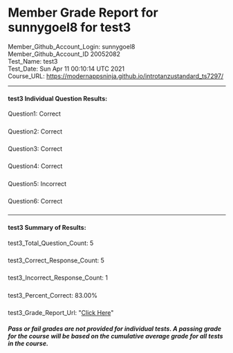 # Member Grade Report for sunnygoel8 for test3  
   
Member_Github_Account_Login: sunnygoel8  
Member_Github_Account_ID 20052082  
Test_Name: test3  
Test_Date: Sun Apr 11 00:10:14 UTC 2021  
Course_URL: https://modernappsninja.github.io/introtanzustandard_ts7297/  
   
---  
#### test3 Individual Question Results:  
Question1: Correct  
#####  
Question2: Correct  
#####  
Question3: Correct  
#####  
Question4: Correct  
#####  
Question5: Incorrect  
#####  
Question6: Correct  
#####  
---  
#### test3 Summary of Results:  
test3_Total_Question_Count: 5  
#####  
test3_Correct_Response_Count: 5  
#####  
test3_Incorrect_Response_Count: 1  
#####  
test3_Percent_Correct: 83.00%  
#####  
test3_Grade_Report_Url: "[Click Here](https://github.com/modernappsninjas/sunnygoel8/blob/main/static/userdata/courses/introtanzustandard_ts7297/grade_report.pr40.test3.md)"
##### Pass or fail grades are not provided for individual tests. A passing grade for the course will be based on the cumulative average grade for all tests in the course.  
